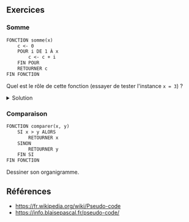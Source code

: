## Exercices

### Somme

```txt
FONCTION somme(x)
    c <- 0
    POUR i DE 1 À x
        c <- c + i
    FIN POUR
    RETOURNER c
FIN FONCTION
```

Quel est le rôle de cette fonction (essayer de tester l'instance `x = 3`) ?

<details>
<summary>Solution</summary>

La fonction `somme` calcule la somme des entiers de 1 à `x`. Pour `x = 3`, la somme est `1 + 2 + 3 = 6`.

Commencer par regarder quelle variable est retournée par la fonction. Ensuite, regarder comment évolue cette variable dans la boucle `POUR` (cumul des valeurs de `i`).

</details>

### Comparaison

```txt
FONCTION comparer(x, y)
    SI x > y ALORS
        RETOURNER x
    SINON
        RETOURNER y
    FIN SI
FIN FONCTION
```

Dessiner son organigramme.

## Références

- https://fr.wikipedia.org/wiki/Pseudo-code
- https://info.blaisepascal.fr/pseudo-code/
